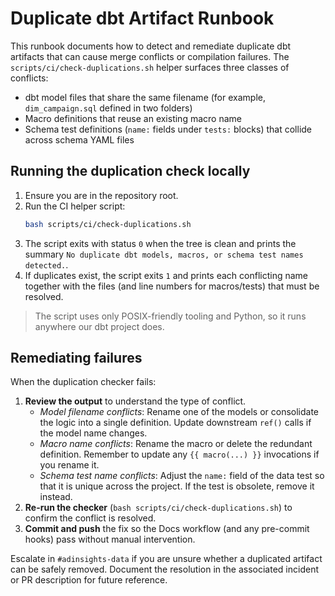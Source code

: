 # Duplicate dbt Artifact Runbook

This runbook documents how to detect and remediate duplicate dbt artifacts that can cause merge conflicts or compilation failures. The `scripts/ci/check-duplications.sh` helper surfaces three classes of conflicts:

- dbt model files that share the same filename (for example, `dim_campaign.sql` defined in two folders)
- Macro definitions that reuse an existing macro name
- Schema test definitions (`name:` fields under `tests:` blocks) that collide across schema YAML files

## Running the duplication check locally

1. Ensure you are in the repository root.
2. Run the CI helper script:
   ```sh
   bash scripts/ci/check-duplications.sh
   ```
3. The script exits with status `0` when the tree is clean and prints the summary `No duplicate dbt models, macros, or schema test names detected.`.
4. If duplicates exist, the script exits `1` and prints each conflicting name together with the files (and line numbers for macros/tests) that must be resolved.

> The script uses only POSIX-friendly tooling and Python, so it runs anywhere our dbt project does.

## Remediating failures

When the duplication checker fails:

1. **Review the output** to understand the type of conflict.
   - _Model filename conflicts_: Rename one of the models or consolidate the logic into a single definition. Update downstream `ref()` calls if the model name changes.
   - _Macro name conflicts_: Rename the macro or delete the redundant definition. Remember to update any `{{ macro(...) }}` invocations if you rename it.
   - _Schema test name conflicts_: Adjust the `name:` field of the data test so that it is unique across the project. If the test is obsolete, remove it instead.
2. **Re-run the checker** (`bash scripts/ci/check-duplications.sh`) to confirm the conflict is resolved.
3. **Commit and push** the fix so the Docs workflow (and any pre-commit hooks) pass without manual intervention.

Escalate in `#adinsights-data` if you are unsure whether a duplicated artifact can be safely removed. Document the resolution in the associated incident or PR description for future reference.
